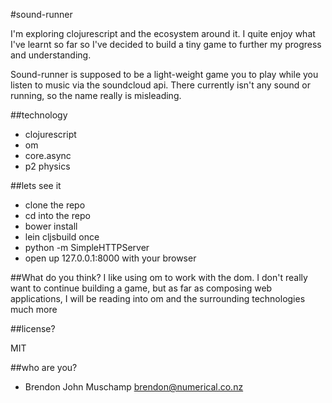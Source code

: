 #sound-runner

I'm exploring clojurescript and the ecosystem around it. I quite enjoy what I've learnt so far so I've decided to build a tiny game to further my progress and understanding.

Sound-runner is supposed to be a light-weight game you to play while you listen to music via the soundcloud api. There currently isn't any sound or running, so the name really is misleading.


##technology

- clojurescript
- om
- core.async
- p2 physics


##lets see it

- clone the repo
- cd into the repo
- bower install
- lein cljsbuild once
- python -m SimpleHTTPServer
- open up 127.0.0.1:8000 with your browser


##What do you think?
I like using om to work with the dom. I don't really want to continue building a game, but as far as composing web applications, I will be reading into om and the surrounding technologies much more


##license?

MIT


##who are you?

- Brendon John Muschamp brendon@numerical.co.nz
